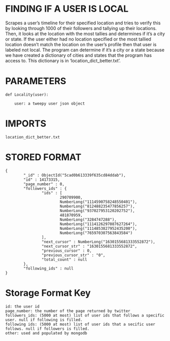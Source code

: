 # FINDING IF A USER IS LOCAL
Scrapes a user’s timeline for their specified location and tries to verify this by looking through 1000 of their followers and tallying up their locations. Then, it looks at the location with the most tallies and determines if it’s a city or state. If the user either had no location specified or the most tallied location doesn’t match the location on the user’s profile then that user is labeled not local.
The program can determine if it’s a city or a state because we have created a dictionary of cities and states that the program has access to. This dictionary is in ‘location_dict_better.txt’.

# PARAMETERS
```
def Locality(user):
```
        user: a tweepy user json object

# IMPORTS
```
location_dict_better.txt
```

# STORED FORMAT
```
{ 
        "_id" : ObjectId("5cad0b613339f635cd84ddab"),
        "id" : 14173315,
        "page_number" : 0,
        "followers_ids" : {
                "ids" : [
                        290709900,
                        NumberLong("1114590758248550401"),
                        NumberLong("812488235477856257"),
                        NumberLong("937027953120202752"),
                        481870959,
                        NumberLong("3284747288"),
                        NumberLong("1114126297087627264"),
                        NumberLong("1114853827952435200"),
                        NumberLong("765970307563843584")
                ],
                "next_cursor" : NumberLong("1630155681333552872"),
                "next_cursor_str" : "1630155681333552872",
                "previous_cursor" : 0,
                "previous_cursor_str" : "0",
                "total_count" : null
        },
        "following_ids" : null
}
```
# Storage Format Key
```
id: the user id
page_number: the number of the page returned by twitter
followers_ids: (5000 at most) list of user ids that follows a specific user. null if following is filled.
following ids: (5000 at most) list of user ids that a secific user follows. null if followers is filled.
other: used and populated by mongodb
```
